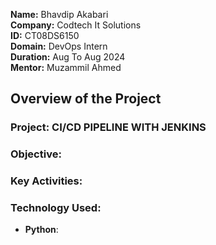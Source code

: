 **Name:** Bhavdip Akabari  
**Company:** Codtech It Solutions  
**ID:** CT08DS6150  
**Domain:** DevOps Intern  
**Duration:** Aug To Aug 2024  
**Mentor:** Muzammil Ahmed  

## Overview of the Project

### Project: CI/CD PIPELINE WITH JENKINS

### Objective: 

### Key Activities: 

### Technology Used: 
- **Python**:
